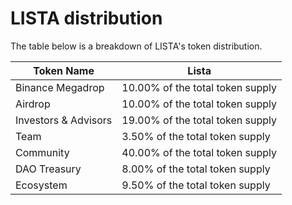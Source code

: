 # LISTA distribution

The table below is a breakdown of LISTA's token distribution.

| Token Name           | Lista                            |
| -------------------- | -------------------------------- |
| Binance Megadrop     | 10.00% of the total token supply |
| Airdrop              | 10.00% of the total token supply |
| Investors & Advisors | 19.00% of the total token supply |
| Team                 | 3.50% of the total token supply  |
| Community            | 40.00% of the total token supply |
| DAO Treasury         | 8.00% of the total token supply  |
| Ecosystem            | 9.50% of the total token supply  |
